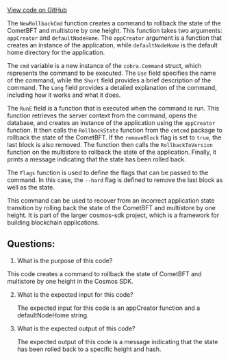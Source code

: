 [View code on GitHub](https://github.com/cosmos/cosmos-sdk.git/server/rollback.go)

The `NewRollbackCmd` function creates a command to rollback the state of the CometBFT and multistore by one height. This function takes two arguments: `appCreator` and `defaultNodeHome`. The `appCreator` argument is a function that creates an instance of the application, while `defaultNodeHome` is the default home directory for the application.

The `cmd` variable is a new instance of the `cobra.Command` struct, which represents the command to be executed. The `Use` field specifies the name of the command, while the `Short` field provides a brief description of the command. The `Long` field provides a detailed explanation of the command, including how it works and what it does.

The `RunE` field is a function that is executed when the command is run. This function retrieves the server context from the command, opens the database, and creates an instance of the application using the `appCreator` function. It then calls the `RollbackState` function from the `cmtcmd` package to rollback the state of the CometBFT. If the `removeBlock` flag is set to `true`, the last block is also removed. The function then calls the `RollbackToVersion` function on the multistore to rollback the state of the application. Finally, it prints a message indicating that the state has been rolled back.

The `Flags` function is used to define the flags that can be passed to the command. In this case, the `--hard` flag is defined to remove the last block as well as the state.

This command can be used to recover from an incorrect application state transition by rolling back the state of the CometBFT and multistore by one height. It is part of the larger cosmos-sdk project, which is a framework for building blockchain applications.
## Questions: 
 1. What is the purpose of this code?
   
   This code creates a command to rollback the state of CometBFT and multistore by one height in the Cosmos SDK.

2. What is the expected input for this code?
   
   The expected input for this code is an appCreator function and a defaultNodeHome string.

3. What is the expected output of this code?
   
   The expected output of this code is a message indicating that the state has been rolled back to a specific height and hash.